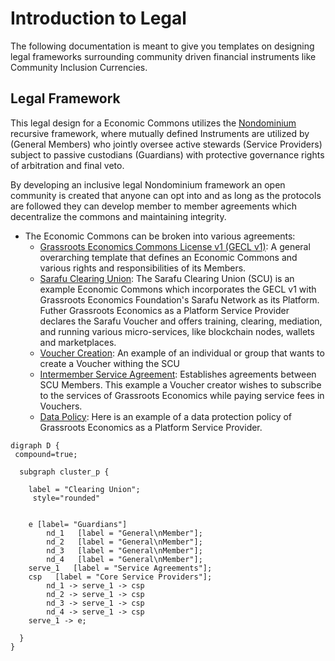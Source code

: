 # Introduction to Legal

The following documentation is meant to give you templates on designing legal frameworks surrounding community driven financial instruments like Community Inclusion Currencies. 

## Legal Framework

This legal design for a Economic Commons utilizes the [Nondominium](https://wiki.p2pfoundation.net/Nondominium) recursive framework, where mutually defined Instruments are utilized by (General Members) who jointly oversee active stewards (Service Providers) subject to passive custodians (Guardians) with protective governance rights of arbitration and final veto.

By developing an inclusive legal Nondominium framework an open community is created that anyone can opt into and as long as the protocols are followed they can develop member to member agreements which decentralize the commons and maintaining integrity.

- The Economic Commons can be broken into various agreements:
    * [Grassroots Economics Commons License v1 (GECL v1)](/legal/gecl1/): A general overarching template that defines an Economic Commons and various rights and responsibilities of its Members.
    * [Sarafu Clearing Union](/legal/scu/): The Sarafu Clearing Union (SCU) is an example Economic Commons which incorporates the GECL v1 with Grassroots Economics Foundation's Sarafu Network as its Platform. Futher Grassroots Economics as a Platform Service Provider declares the Sarafu Voucher and offers training, clearing, mediation, and running various micro-services, like blockchain nodes, wallets and marketplaces.
    * [Voucher Creation](/legal/scu_voucher/): An example of an individual or group that wants to create a Voucher withing the SCU
    * [Intermember Service Agreement](/legal/scu_service/): Establishes agreements between SCU Members. This example a Voucher creator wishes to subscribe to the services of Grassroots Economics while paying service fees in Vouchers.
    * [Data Policy](/legal/data_policy/): Here is an example of a data protection policy of Grassroots Economics as a Platform Service Provider.


```graphviz dot clearing_union2.svg
digraph D {
 compound=true;
 
  subgraph cluster_p {
      
    label = "Clearing Union";
     style="rounded"


	e [label= "Guardians"]
        nd_1   [label = "General\nMember"];
        nd_2   [label = "General\nMember"];
        nd_3   [label = "General\nMember"];
        nd_4   [label = "General\nMember"];
	serve_1   [label = "Service Agreements"];
	csp   [label = "Core Service Providers"];
        nd_1 -> serve_1 -> csp
        nd_2 -> serve_1 -> csp
        nd_3 -> serve_1 -> csp
        nd_4 -> serve_1 -> csp
	serve_1 -> e;

  }
}
```

